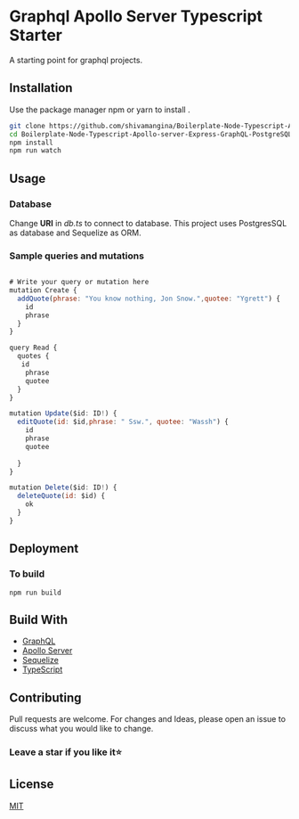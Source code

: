 # Graphql Apollo Server Typescript Starter

A starting point for graphql projects.

## Installation

Use the package manager npm or yarn to install .

```bash
git clone https://github.com/shivamangina/Boilerplate-Node-Typescript-Apollo-server-Express-GraphQL-PostgreSQL
cd Boilerplate-Node-Typescript-Apollo-server-Express-GraphQL-PostgreSQL
npm install 
npm run watch
```

## Usage
###  Database
Change **URI** in *db.ts* to connect to database. This project uses PostgresSQL as database and Sequelize as ORM.



###  Sample queries and mutations

```javascript

# Write your query or mutation here
mutation Create {
  addQuote(phrase: "You know nothing, Jon Snow.",quotee: "Ygrett") {
    id
    phrase
  }
}

query Read {
  quotes {
   id
    phrase
    quotee
  }
}

mutation Update($id: ID!) {
  editQuote(id: $id,phrase: " Ssw.", quotee: "Wassh") {
    id
    phrase
    quotee
 
  }
}

mutation Delete($id: ID!) {
  deleteQuote(id: $id) {
    ok
  }
}

```
## Deployment
### To build

`npm run build`

## Build With
* [GraphQL](https://www.npmjs.com/package/graphql) 
* [Apollo Server](https://www.npmjs.com/package/@apollo/server) 
* [Sequelize](https://www.npmjs.com/package/sequelize) 
* [TypeScript](https://www.npmjs.com/package/typescript) 

## Contributing

Pull requests are welcome. For changes and Ideas, please open an issue to discuss what you would like to change.

### Leave a star if you like it⭐

## License
[MIT](https://choosealicense.com/licenses/mit/)